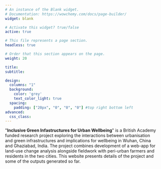 ```yaml
---
# An instance of the Blank widget.
# Documentation: https://wowchemy.com/docs/page-builder/
widget: blank

# Activate this widget? true/false
active: true

# This file represents a page section.
headless: true

# Order that this section appears on the page.
weight: 20

title:
subtitle:

design:
  columns: "1"
  background:
    color: 'grey'
    text_color_light: true
  spacing:
    padding: ["20px", "0", "0", "0"] #top right bottom left
advanced:
  css_class: 
---
```


"**Inclusive Green Infastructures for Urban Wellbeing**" is a British Academy funded research project exploring the interactions between urbanisation and green infrastructures and implications for wellbeing in Wuhan, China and Ghaziabad, India. The project combines development of a web-app for land-use change analysis alongside fieldwork with peri-urban farmers and residents in the two cities. This website presents details of the project and some of the outputs generated so far.